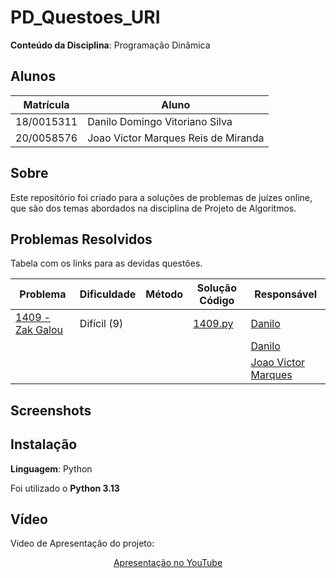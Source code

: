# PD_Questoes_URI

<!-- **Número da Lista**: X<br> -->
**Conteúdo da Disciplina**: Programação Dinâmica<br>

## Alunos
| Matrícula  | Aluno                               |
| ---------- | ----------------------------------- |
| 18/0015311 | Danilo Domingo Vitoriano Silva      |
| 20/0058576 | Joao Victor Marques Reis de Miranda |

## Sobre 
Este repositório foi criado para a soluções de problemas de juízes online, que são dos temas abordados na disciplina de Projeto de Algoritmos.

## Problemas Resolvidos

Tabela com os links para as devidas questões.

| Problema | Dificuldade | Método | Solução Código | Responsável                             |
| -------- | ----------- | ------ | -------------- | --------------------------------------- |
| [1409 - Zak Galou](https://judge.beecrowd.com/pt/problems/view/1409) | Difícil (9) |  | [1409.py](./solucoes/1409.py) | [Danilo](https://github.com/danilow200) |
|  |  |  |  | [Danilo](https://github.com/danilow200) |
|  |  |  |  | [Joao Victor Marques](https://github.com/jmarquees) |




## Screenshots




## Instalação 
**Linguagem**: Python<br>

Foi utilizado o **Python 3.13**


## Vídeo

Video de Apresentação do projeto:

<div align="center">
  <!-- <p><a href="./assets/Trabalho_de_PA_Grafo1.mp4">Vídeo de Apresentação</a></p> -->
  <p><a href="">Apresentação no YouTube</a></p>
</div>
